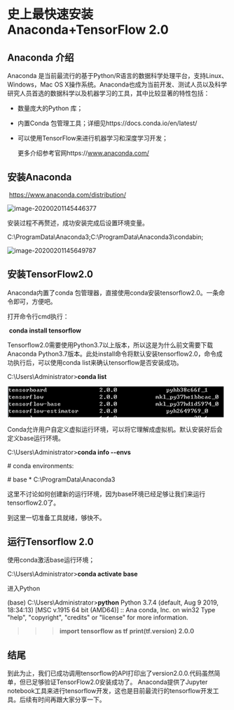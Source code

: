 # 史上最快速安装Anaconda+TensorFlow 2.0

## Anaconda 介绍

Anaconda 是当前最流行的基于Python/R语言的数据科学处理平台，支持Linux、Windows，Mac OS X操作系统。Anaconda也成为当前开发、测试人员以及科学研究人员首选的数据科学以及机器学习的工具，其中比较显著的特性包括：

* 数量庞大的Python 库；

* 内置Conda 包管理工具；详细见https://docs.conda.io/en/latest/

* 可以使用TensorFlow来进行机器学习和深度学习开发；

  更多介绍参考官网https://www.anaconda.com/

## 安装Anaconda 

​	https://www.anaconda.com/distribution/

   ![image-20200201145446377](\image-20200201145446377.png)

安装过程不再赘述，成功安装完成后设置环境变量。

C:\ProgramData\Anaconda3;C:\ProgramData\Anaconda3\condabin;

![image-20200201145649787](\image-20200201145649787.png)

## 安装TensorFlow2.0

Anaconda内置了conda 包管理器，直接使用conda安装tensorflow2.0。一条命令即可，方便吧。

打开命令行cmd执行： 

​	**conda install tensorflow**

Tensorflow2.0需要使用Python3.7以上版本，所以这是为什么前文需要下载Anaconda Python3.7版本。此处install命令将默认安装tensorflow2.0，命令成功执行后，可以使用conda list来确认tensorflow是否安装成功。

C:\Users\Administrator>**conda list**

![image-20200201150232554](image-20200201150232554.png)

 Conda允许用户自定义虚拟运行环境，可以将它理解成虚拟机。默认安装好后会定义base运行环境。

 C:\Users\Administrator>**conda info --envs**

  \# conda environments:

  \#
  base                  *  C:\ProgramData\Anaconda3

这里不讨论如何创建新的运行环境，因为base环境已经足够让我们来运行tensorflow2.0了。

到这里一切准备工具就绪，够快不。

## 运行Tensorflow 2.0

使用conda激活base运行环境；

C:\Users\Administrator>**conda activate base**

进入Python

(base) C:\Users\Administrator>**python**
Python 3.7.4 (default, Aug  9 2019, 18:34:13) [MSC v.1915 64 bit (AMD64)] :: Ana
conda, Inc. on win32
Type "help", "copyright", "credits" or "license" for more information.
>>> **import tensorflow as tf**
>>> **print(tf.__version__)**
>>> **2.0.0**

## 结尾
到此为止，我们已成功调用tensorflow的API打印出了version2.0.0.代码虽然简单，但已足够验证TensorFlow2.0安装成功了。
Anaconda提供了Jupyter notebook工具来进行tensorflow开发，这也是目前最流行的tensorflow开发工具。后续有时间再跟大家分享一下。